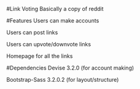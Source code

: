 #Link Voting
Basically a copy of reddit

#Features
Users can make accounts 

Users can post links

Users can upvote/downvote links

Homepage for all the links

#Dependencies 
Devise 3.2.0 (for account making)

Bootstrap-Sass 3.2.0.2 (for layout/structure)

